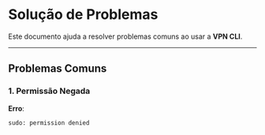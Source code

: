 # Solução de Problemas

Este documento ajuda a resolver problemas comuns ao usar a **VPN CLI**.

---

## Problemas Comuns

### 1. **Permissão Negada**

**Erro**:  
```bash
sudo: permission denied
```